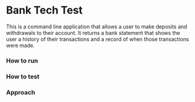 # Bank Tech Test

This is a command line application that allows a user to make deposits and withdrawals to their account. It returns a bank statement that shows the user a history of their transactions and a record of when those transactions were made.

### How to run

### How to test

### Approach
